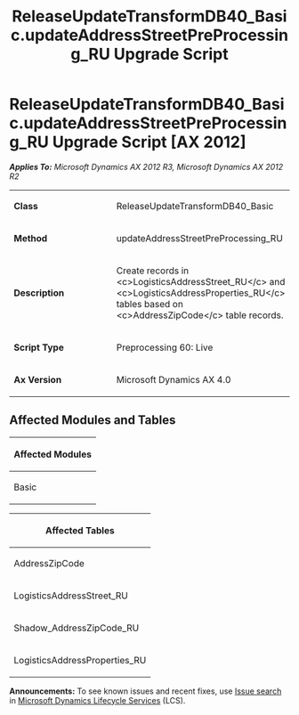 ﻿---
title: ReleaseUpdateTransformDB40_Basic.updateAddressStreetPreProcessing_RU Upgrade Script
TOCTitle: ReleaseUpdateTransformDB40_Basic.updateAddressStreetPreProcessing_RU Upgrade Script
ms:assetid: 8387eb50-a08b-8c52-e025-e08abcb5fb0a
ms:mtpsurl: https://msdn.microsoft.com/en-us/library/JJ685986(v=AX.60)
ms:contentKeyID: 49709439
ms.date: 05/18/2015
mtps_version: v=AX.60
---

# ReleaseUpdateTransformDB40\_Basic.updateAddressStreetPreProcessing\_RU Upgrade Script [AX 2012]


_**Applies To:** Microsoft Dynamics AX 2012 R3, Microsoft Dynamics AX 2012 R2_

<table>
<colgroup>
<col style="width: 50%" />
<col style="width: 50%" />
</colgroup>
<tbody>
<tr class="odd">
<td><p><strong>Class</strong></p></td>
<td><p>ReleaseUpdateTransformDB40_Basic</p></td>
</tr>
<tr class="even">
<td><p><strong>Method</strong></p></td>
<td><p>updateAddressStreetPreProcessing_RU</p></td>
</tr>
<tr class="odd">
<td><p><strong>Description</strong></p></td>
<td><p>Create records in &lt;c&gt;LogisticsAddressStreet_RU&lt;/c&gt; and &lt;c&gt;LogisticsAddressProperties_RU&lt;/c&gt; tables based on &lt;c&gt;AddressZipCode&lt;/c&gt; table records.</p></td>
</tr>
<tr class="even">
<td><p><strong>Script Type</strong></p></td>
<td><p>Preprocessing 60: Live</p></td>
</tr>
<tr class="odd">
<td><p><strong>Ax Version</strong></p></td>
<td><p>Microsoft Dynamics AX 4.0</p></td>
</tr>
</tbody>
</table>


## Affected Modules and Tables

<table>
<colgroup>
<col style="width: 100%" />
</colgroup>
<thead>
<tr class="header">
<th><p>Affected Modules</p></th>
</tr>
</thead>
<tbody>
<tr class="odd">
<td><p>Basic</p></td>
</tr>
</tbody>
</table>


<table>
<colgroup>
<col style="width: 100%" />
</colgroup>
<thead>
<tr class="header">
<th><p>Affected Tables</p></th>
</tr>
</thead>
<tbody>
<tr class="odd">
<td><p>AddressZipCode</p></td>
</tr>
<tr class="even">
<td><p>LogisticsAddressStreet_RU</p></td>
</tr>
<tr class="odd">
<td><p>Shadow_AddressZipCode_RU</p></td>
</tr>
<tr class="even">
<td><p>LogisticsAddressProperties_RU</p></td>
</tr>
</tbody>
</table>

  
**Announcements:** To see known issues and recent fixes, use [Issue search](http://go.microsoft.com/fwlink/?linkid=389258) in [Microsoft Dynamics Lifecycle Services](http://go.microsoft.com/fwlink/?linkid=306505) (LCS).

